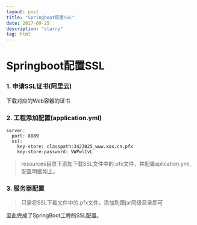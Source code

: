 ```yaml
---
layout: post
title: "Springboot配置SSL"
date: 2017-09-25 
description: "starry"
tag: html 
---   
```


# Springboot配置SSL
### 1. 申请SSL证书(阿里云)
下载对应的Web容器的证书

### 2. 工程添加配置(application.yml)
```
server:
  port: 8889
  ssl:
    key-store: classpath:3423025_www.xxx.cn.pfx
    key-store-password: VWPwlIvL
```
> resources目录下添加下载SSL文件中的.pfx文件，并配置aplication.yml,配置明细如上。

### 3. 服务器配置
> 只需将SSL下载文件中的.pfx文件，添加到跟jar同级目录即可

至此完成了SpringBoot工程的SSL配置。